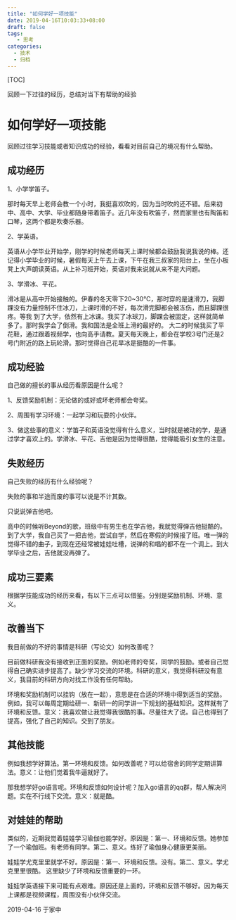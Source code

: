 ```yaml
---
title: "如何学好一项技能"
date: 2019-04-16T10:03:33+08:00
draft: false
tags: 
   - 思考
categories:
  - 技术
  - 归档
---
```


[TOC]

回顾一下过往的经历，总结对当下有帮助的经验

<!--more-->

# 如何学好一项技能

回顾过往学习技能或者知识成功的经验，看看对目前自己的境况有什么帮助。

## 成功经历

1、小学学笛子。

那时每天早上老师会教一个小时，我挺喜欢吹的，因为当时吹的还不错。后来初中、高中、大学、毕业都随身带着笛子。近几年没有吹笛子，然而家里也有陶笛和口琴，这两个都是吹奏乐器。

2、学英语。

英语从小学毕业开始学，刚学的时候老师每天上课时候都会鼓励我说我说的棒。还记得小学毕业的时候，暑假每天上午去上课，下午在我三叔家的阳台上，坐在小板凳上大声朗读英语。从上补习班开始，英语对我来说就从来不是大问题。

3、学滑冰、平花。

滑冰是从高中开始接触的。伊春的冬天零下20~30℃，那时穿的是速滑刀，我脚踝没有力量控制不住冰刀，上课时滑的不好，每次滑完脚都会被冻伤，而且脚踝很疼。等我
到了大学，依然有上冰课。我买了冰球刀，脚踝会被固定，这样就简单多了。那时我学会了倒滑。我和国法是全班上滑的最好的。
大二的时候我买了平花鞋，通过跟着视频学，也向高手请教。夏天每天晚上，都会在学校3号门还是2号门附近的路上玩轮滑。那时觉得自己花旱冰是挺酷的一件事。


## 成功经验

自己做的擅长的事从经历看原因是什么呢？

1、反馈奖励机制：无论做的或好或坏老师都会夸奖。

2、周围有学习环境：一起学习和玩耍的小伙伴。

3、做这些事的意义：学笛子和英语没觉得有什么意义，当时就是被动的学，是通过学才喜欢上的。学滑冰、平花、吉他是因为觉得很酷，觉得能吸引女生的注意。


## 失败经历

自己失败的经历有什么经验呢？

失败的事和半途而废的事可以说是不计其数。 

只说说弹吉他吧。

高中的时候听Beyond的歌，班级中有男生也在学吉他，我就觉得弹吉他挺酷的。到了大学，我自己买了一把吉他，尝试自学，然后在寒假的时候报了班。唯一弹的觉得不错的曲子，到现在还经常被娃娃吐槽，说弹的和唱的都不在一个调上。到大学毕业之后，吉他就没再弹了。


## 成功三要素

根据学技能成功的经历来看，有以下三点可以借鉴。分别是奖励机制、环境、意义。

## 改善当下

我目前做的不好的事情是科研（写论文）如何改善呢？

目前做科研我没有接收到正面的奖励。例如老师的夸奖，同学的鼓励。或者自己觉得自己确实进步提高了。缺少学习交流的环境。科研的意义，我觉得科研没有意义，我目前的科研方向对找工作没有任何帮助。

环境和奖励机制可以挂钩（放在一起），意思是在合适的环境中得到适当的奖励。例如，我可以每周定期给研一、新研一的同学讲一下规划的基础知识。这样就有了环境和反馈。意义：我喜欢做让我觉得我很酷的事。尽量往大了说。自己也得到了提高，强化了自己的知识。交到了朋友。

## 其他技能


例如我想学好算法。第一环境和反馈。如何改善呢？可以给宿舍的同学定期讲算法。意义：让他们觉着我牛逼就好了。

那我想学好go语言呢。环境和反馈如何设计呢？加入go语言的qq群，帮人解决问题。实在不行线下交流。意义：就是酷。

## 对娃娃的帮助

类似的，近期我觉着娃娃学习瑜伽也能学好。原因是：第一、环境和反馈。她参加了一个瑜伽班。有老师有同学。第二、意义。练好了瑜伽身心健康更美丽。

娃娃学尤克里里就学不好。原因是：第一、环境和反馈。没有。第二、意义。学尤克里里很酷。 这里缺少了环境和反馈重要的一环。

娃娃学英语接下来可能有点艰难。原因还是上面的，环境和反馈不够好。因为每天上课都是视频课程，周围没有小伙伴交流。


2019-04-16 于家中
